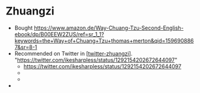 # Zhuangzi
- Bought https://www.amazon.de/Way-Chuang-Tzu-Second-English-ebook/dp/B00EEW2ZUS/ref=sr_1_1?keywords=the+Way+of+Chuang+Tzu+thomas+merton&qid=1596908867&sr=8-1
- Recommended on Twitter in [[twitter-zhuangzi]]. "https://twitter.com/ikesharpless/status/1292154202672644097"
    - https://twitter.com/ikesharpless/status/1292154202672644097
    - 
    - 
- 

[//begin]: # "Autogenerated link references for markdown compatibility"
[twitter-zhuangzi]: twitter-zhuangzi.md "Twitter Zhuangzi"
[//end]: # "Autogenerated link references"